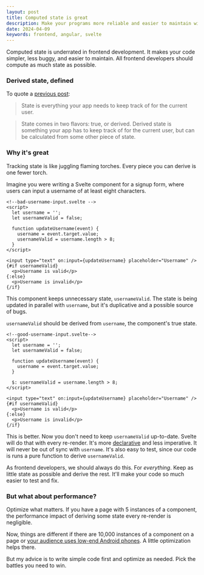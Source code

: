 ```yaml
---
layout: post
title: Computed state is great
description: Make your programs more reliable and easier to maintain with less state.
date: 2024-04-09
keywords: frontend, angular, svelte
---
```


<script>
  import {base} from '$app/paths';
</script>

Computed state is underrated in frontend development. It makes your code simpler, less buggy, and easier to maintain. All frontend developers should compute as much state as possible. 

### Derived state, defined

To quote a [previous post]({base}/blog/state-management-can-be-good):

> State is everything your app needs to keep track of for the current user.

> State comes in two flavors: true, or derived. Derived state is something your app has to keep track of for the current user, but can be calculated from some other piece of state.

### Why it's great

Tracking state is like juggling flaming torches. Every piece you can derive is one fewer torch. 

Imagine you were writing a Svelte component for a signup form, where users can input a username of at least eight characters. 

```svelte
<!--bad-username-input.svelte -->
<script>
  let username = '';
  let usernameValid = false;

  function updateUsername(event) {
    username = event.target.value;
    usernameValid = username.length > 8;
  }
</script>

<input type="text" on:input={updateUsername} placeholder="Username" />
{#if usernameValid}
  <p>Username is valid</p>
{:else}
  <p>Username is invalid</p>
{/if}
```

This component keeps unnecessary state, `usernameValid`. The state is being updated in parallel with `username`, but it's duplicative and a possible source of bugs.

`usernameValid` should be derived from `username`, the component's true state. 

```svelte
<!--good-username-input.svelte-->
<script>
  let username = '';
  let usernameValid = false;

  function updateUsername(event) {
    username = event.target.value;
  }

  $: usernameValid = username.length > 8;
</script>

<input type="text" on:input={updateUsername} placeholder="Username" />
{#if usernameValid}
  <p>Username is valid</p>
{:else}
  <p>Username is invalid</p>
{/if}
```

This is better. Now you don't need to keep `usernameValid` up-to-date. Svelte will do that with every re-render. It's more [declarative](https://programiz.pro/resources/imperative-vs-declarative-programming/#) and less imperative. It will never be out of sync with `username`. It's also easy to test, since our code is runs a pure function to derive `usernameValid`.

As frontend developers, we should always do this. For *everything*. Keep as little state as possible and derive the rest. It'll make your code so much easier to test and fix. 

### But what about performance?

Optimize what matters. If you have a page with 5 instances of a component, the performance impact of deriving some state every re-render is negligible. 

Now, things are different if there are 10,000 instances of a component on a page or [your audience uses low-end Android phones](https://danluu.com/slow-device/). A little optimization helps there. 

But my advice is to write simple code first and optimize as needed. Pick the battles you need to win.